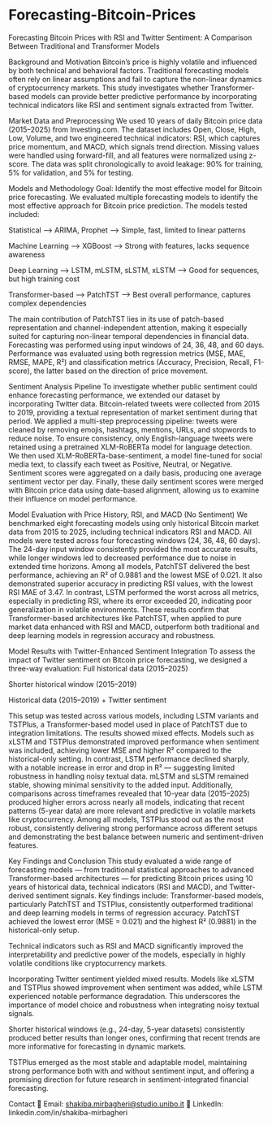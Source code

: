 # Forecasting-Bitcoin-Prices
Forecasting Bitcoin Prices with RSI and Twitter Sentiment:   A Comparison Between Traditional and Transformer Models

Background and Motivation
Bitcoin’s price is highly volatile and influenced by both technical and behavioral factors. Traditional forecasting models often rely on linear assumptions and fail to capture the non-linear dynamics of cryptocurrency markets.
This study investigates whether Transformer-based models can provide better predictive performance by incorporating technical indicators like RSI and sentiment signals extracted from Twitter.

Market Data and Preprocessing
We used 10 years of daily Bitcoin price data (2015–2025) from Investing.com.
 The dataset includes Open, Close, High, Low, Volume, and two engineered technical indicators: RSI, which captures price momentum, and MACD, which signals trend direction.
 Missing values were handled using forward-fill, and all features were normalized using z-score.
 The data was split chronologically to avoid leakage: 90% for training, 5% for validation, and 5% for testing.

Models and Methodology
          Goal: Identify the most effective model for Bitcoin price forecasting.
We evaluated multiple forecasting models to identify the most effective approach for Bitcoin price prediction.
The models tested included:
 
Statistical --> ARIMA, Prophet --> Simple, fast, limited to linear patterns

Machine Learning --> XGBoost --> Strong with features, lacks sequence awareness

Deep Learning --> LSTM, mLSTM, sLSTM, xLSTM --> Good for sequences, but high training cost

Transformer-based --> PatchTST --> Best overall performance, captures complex dependencies
 
The main contribution of PatchTST lies in its use of patch-based representation and channel-independent attention, making it especially suited for capturing non-linear temporal dependencies in financial data.
Forecasting was performed using input windows of 24, 36, 48, and 60 days.
Performance was evaluated using both regression metrics (MSE, MAE, RMSE, MAPE, R²) and classification metrics (Accuracy, Precision, Recall, F1-score), the latter based on the direction of price movement.

Sentiment Analysis Pipeline
To investigate whether public sentiment could enhance forecasting performance, we extended our dataset by incorporating Twitter data.
 Bitcoin-related tweets were collected from 2015 to 2019, providing a textual representation of market sentiment during that period.
 We applied a multi-step preprocessing pipeline: tweets were cleaned by removing emojis, hashtags, mentions, URLs, and stopwords to reduce noise.
 To ensure consistency, only English-language tweets were retained using a pretrained XLM-RoBERTa model for language detection.
 We then used XLM-RoBERTa-base-sentiment, a model fine-tuned for social media text, to classify each tweet as Positive, Neutral, or Negative.
 Sentiment scores were aggregated on a daily basis, producing one average sentiment vector per day.
 Finally, these daily sentiment scores were merged with Bitcoin price data using date-based alignment, allowing us to examine their influence on model performance.

Model Evaluation with Price History, RSI, and MACD (No Sentiment)
We benchmarked eight forecasting models using only historical Bitcoin market data from 2015 to 2025, including technical indicators RSI and MACD.
 All models were tested across four forecasting windows (24, 36, 48, 60 days). The 24-day input window consistently provided the most accurate results, while longer windows led to decreased performance due to noise in extended time horizons.
Among all models, PatchTST delivered the best performance, achieving an R² of 0.9881 and the lowest MSE of 0.021. It also demonstrated superior accuracy in predicting RSI values, with the lowest RSI MAE of 3.47.
 In contrast, LSTM performed the worst across all metrics, especially in predicting RSI, where its error exceeded 20, indicating poor generalization in volatile environments.
These results confirm that Transformer-based architectures like PatchTST, when applied to pure market data enhanced with RSI and MACD, outperform both traditional and deep learning models in regression accuracy and robustness.

Model Results with Twitter-Enhanced Sentiment Integration
To assess the impact of Twitter sentiment on Bitcoin price forecasting, we designed a three-way evaluation:
Full historical data (2015–2025)

Shorter historical window (2015–2019)

Historical data (2015–2019) + Twitter sentiment

This setup was tested across various models, including LSTM variants and TSTPlus, a Transformer-based model used in place of PatchTST due to integration limitations.
The results showed mixed effects.
 Models such as xLSTM and TSTPlus demonstrated improved performance when sentiment was included, achieving lower MSE and higher R² compared to the historical-only setting.
 In contrast, LSTM performance declined sharply, with a notable increase in error and drop in R² — suggesting limited robustness in handling noisy textual data.
 mLSTM and sLSTM remained stable, showing minimal sensitivity to the added input.
Additionally, comparisons across timeframes revealed that 10-year data (2015–2025) produced higher errors across nearly all models, indicating that recent patterns (5-year data) are more relevant and predictive in volatile markets like cryptocurrency.
Among all models, TSTPlus stood out as the most robust, consistently delivering strong performance across different setups and demonstrating the best balance between numeric and sentiment-driven features.

Key Findings and Conclusion
This study evaluated a wide range of forecasting models — from traditional statistical approaches to advanced Transformer-based architectures — for predicting Bitcoin prices using 10 years of historical data, technical indicators (RSI and MACD), and Twitter-derived sentiment signals.
Key findings include:
Transformer-based models, particularly PatchTST and TSTPlus, consistently outperformed traditional and deep learning models in terms of regression accuracy. PatchTST achieved the lowest error (MSE = 0.021) and the highest R² (0.9881) in the historical-only setup.


Technical indicators such as RSI and MACD significantly improved the interpretability and predictive power of the models, especially in highly volatile conditions like cryptocurrency markets.


Incorporating Twitter sentiment yielded mixed results. Models like xLSTM and TSTPlus showed improvement when sentiment was added, while LSTM experienced notable performance degradation. This underscores the importance of model choice and robustness when integrating noisy textual signals.


Shorter historical windows (e.g., 24-day, 5-year datasets) consistently produced better results than longer ones, confirming that recent trends are more informative for forecasting in dynamic markets.


TSTPlus emerged as the most stable and adaptable model, maintaining strong performance both with and without sentiment input, and offering a promising direction for future research in sentiment-integrated financial forecasting.

Contact
📧 Email: shakiba.mirbagheri@studio.unibo.it
🔗 LinkedIn: linkedin.com/in/shakiba-mirbagheri
